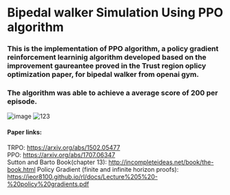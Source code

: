 # Bipedal walker Simulation Using PPO algorithm
### This is the implementation of PPO algorithm, a policy gradient reinforcement learninig algorithm developed based on the improvement gaureantee proved in the Trust region oplicy optimization paper, for bipedal walker from openai gym.
### The algorithm was able to achieve a average score of 200 per episode. 
![image](https://user-images.githubusercontent.com/73269696/160666811-fb76501b-90c3-4bb8-b066-bbb3639d0682.png)
![123](https://user-images.githubusercontent.com/73269696/160667130-f9142c5d-f244-43c5-ac1e-a55f1ef706fd.PNG)

#### Paper links: 
TRPO: https://arxiv.org/abs/1502.05477  
PPO:  https://arxiv.org/abs/1707.06347  
Sutton and Barto Book(chapter 13): http://incompleteideas.net/book/the-book.html
Policy Gradient (finite and infinite horizon proofs): https://ieor8100.github.io/rl/docs/Lecture%205%20-%20policy%20gradients.pdf


